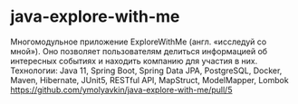 # java-explore-with-me
Многомодульное приложение ExploreWithMe (англ. «исследуй со мной»). Оно позволяет пользователям делиться информацией об интересных событиях и находить компанию для участия в них.
Технологии: Java 11, Spring Boot, Spring Data JPA, PostgreSQL, Docker, Maven, Hibernate, JUnit5, RESTful API, MapStruct, ModelMapper, Lombok
https://github.com/ymolyavkin/java-explore-with-me/pull/5
